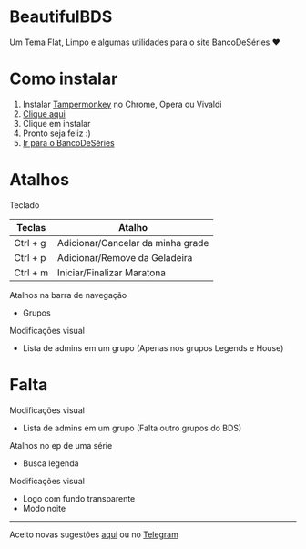 # BeautifulBDS
Um Tema Flat, Limpo e algumas utilidades para o site BancoDeSéries ❤️

# Como instalar
1. Instalar [Tampermonkey](http://tampermonkey.net) no Chrome, Opera ou 
Vivaldi
2. [Clique aqui](https://github.com/TiagoDanin/BeautifulBDS/raw/master/BeautifulBDS.user.js)
3. Clique em instalar
4. Pronto seja feliz :)
5. [Ir para o BancoDeSéries](http://bancodeseries.com.br)

# Atalhos
Teclado

Teclas | Atalho |
-|- |
Ctrl + g | Adicionar/Cancelar da minha grade |
Ctrl + p | Adicionar/Remove da Geladeira |
Ctrl + m | Iniciar/Finalizar Maratona |

Atalhos na barra de navegação
- Grupos

Modificações visual
- Lista de admins em um grupo (Apenas nos grupos Legends e House)

# Falta
Modificações visual
- Lista de admins em um grupo (Falta outro grupos do BDS)

Atalhos no ep de uma série
- Busca legenda

Modificações visual
- Logo com fundo transparente
- Modo noite

--------------------
Aceito novas sugestões [aqui](https://github.com/TiagoDanin/BeautifulBDS/issues/new) ou no [Telegram](https://t.me/TiagoDanin)